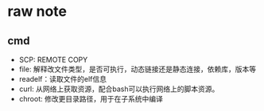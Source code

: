 # raw note
## cmd
- SCP: REMOTE COPY
- file: 解释改文件类型，是否可执行，动态链接还是静态连接，依赖库，版本等
- readelf：读取文件的elf信息
- curl: 从网络上获取资源，配合bash可以执行网络上的脚本资源。
- chroot: 修改更目录路径，用于在子系统中编译
